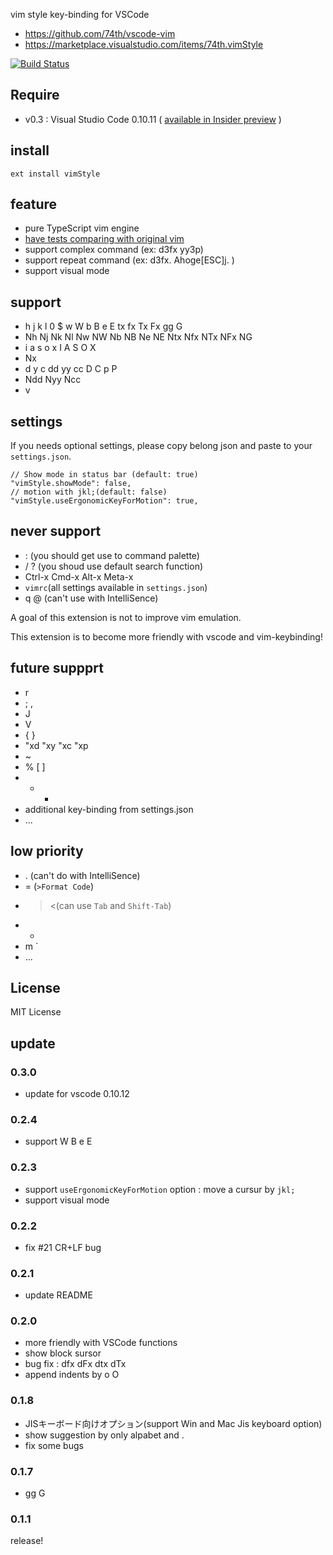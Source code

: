 vim style key-binding for VSCode

* https://github.com/74th/vscode-vim
* https://marketplace.visualstudio.com/items/74th.vimStyle

[![Build Status](https://travis-ci.org/74th/vscode-vim.svg?branch=master)](https://travis-ci.org/74th/vscode-vim)

## Require

* v0.3 : Visual Studio Code 0.10.11 ( [available in Insider preview](https://code.visualstudio.com/insiders) )

## install

```
ext install vimStyle
```

## feature

* pure TypeScript vim engine
* [have tests comparing with original vim](https://github.com/74th/vscode-vim/tree/master/test/vim)
* support complex command (ex: d3fx yy3p)
* support repeat command (ex: d3fx. Ahoge\[ESC\]j. )
* support visual mode

## support

* h j k l 0 $ w W b B e E tx fx Tx Fx gg G
* Nh Nj Nk Nl Nw NW Nb NB Ne NE Ntx Nfx NTx NFx NG
* i a s o x I A S O X
* Nx
* d y c dd yy cc D C p P 
* Ndd Nyy Ncc
* v

## settings

If you needs optional settings, please copy belong json and paste to your `settings.json`.

```
// Show mode in status bar (default: true)
"vimStyle.showMode": false,
// motion with jkl;(default: false)
"vimStyle.useErgonomicKeyForMotion": true,
```

## never support

* : (you should get use to command palette)
* / ? (you shoud use default search function)
* Ctrl-x Cmd-x Alt-x Meta-x
* `vimrc`(all settings available in `settings.json`)
* q @ (can't use with IntelliSence)

A goal of this extension is not to improve vim emulation.

This extension is to become more friendly with vscode and vim-keybinding!

## future suppprt

* r
* ; ,
* J
* V
* { }
* "xd "xy "xc "xp
* ~
* % [ ]
* + -
* additional key-binding from settings.json
* ...

## low priority

* . (can't do with IntelliSence)
* = (`>Format Code`)
* > <(can use `Tab` and  `Shift-Tab`)
* *
* m `
* ...

## License

MIT License

## update

### 0.3.0

* update for vscode 0.10.12

### 0.2.4

* support W B e E

### 0.2.3

* support `useErgonomicKeyForMotion` option : move a cursur by `jkl;`
* support visual mode

### 0.2.2

* fix #21 CR+LF bug

### 0.2.1

* update README

### 0.2.0

* more friendly with VSCode functions
* show block sursor
* bug fix : dfx dFx dtx dTx
* append indents by o O

### 0.1.8

* JISキーボード向けオプション(support Win and Mac Jis keyboard option)
* show suggestion by only alpabet and .
* fix some bugs

### 0.1.7

* gg G

### 0.1.1

release!
